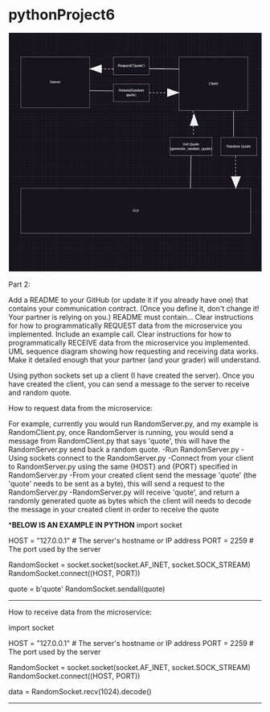 # pythonProject6
<img src="UML-Sequence.jpg" alt="UML Sequence Diagram for Random Quote Microservice">

Part 2:

Add a README to your GitHub (or update it if you already have one) that contains your communication contract. (Once you define it, don't change it! Your partner is relying on you.) README must contain...
Clear instructions for how to programmatically REQUEST data from the microservice you implemented. Include an example call.
Clear instructions for how to programmatically RECEIVE data from the microservice you implemented.
UML sequence diagram showing how requesting and receiving data works. Make it detailed enough that your partner (and your grader) will understand.


Using python sockets set up a client (I have created the server). Once you have created the client, you can send a message to the server to receive and random quote.

How to request data from the microservice:

For example, currently you would run RandomServer.py, and my example is RandomClient.py, once RandomServer is running, you would send a message from RandomClient.py that says 'quote', this will have the RandomServer.py send back a random quote. 
-Run RandomServer.py
-Using sockets connect to the RandomServer.py
-Connect from your client to RandomServer.py using the same {HOST} and {PORT} specified in RandomServer.py
-From your created client send the message 'quote' (the 'quote' needs to be sent as a byte), this will send a request to the RandomServer.py
-RandomServer.py will receive 'quote', and return a randomly generated quote as bytes which the client will needs to decode the message in your created client in order to receive the quote

***BELOW IS AN EXAMPLE IN PYTHON**
import socket

HOST = "127.0.0.1"  # The server's hostname or IP address
PORT = 2259  # The port used by the server

RandomSocket = socket.socket(socket.AF_INET, socket.SOCK_STREAM)
RandomSocket.connect((HOST, PORT))


quote = b'quote'
RandomSocket.sendall(quote)


***********************************

How to receive data from the microservice:

import socket

HOST = "127.0.0.1"  # The server's hostname or IP address
PORT = 2259  # The port used by the server

RandomSocket = socket.socket(socket.AF_INET, socket.SOCK_STREAM)
RandomSocket.connect((HOST, PORT))

data = RandomSocket.recv(1024).decode()


************************************
